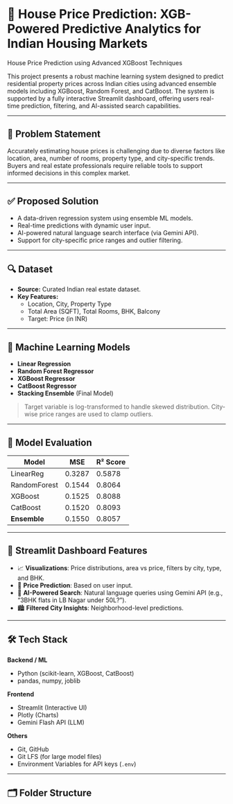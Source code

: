 # 🏡 House Price Prediction: XGB-Powered Predictive Analytics for Indian Housing Markets
House Price Prediction using Advanced XGBoost Techniques 


This project presents a robust machine learning system designed to predict residential property prices across Indian cities using advanced ensemble models including XGBoost, Random Forest, and CatBoost. The system is supported by a fully interactive Streamlit dashboard, offering users real-time prediction, filtering, and AI-assisted search capabilities.

---

## 📌 Problem Statement

Accurately estimating house prices is challenging due to diverse factors like location, area, number of rooms, property type, and city-specific trends. Buyers and real estate professionals require reliable tools to support informed decisions in this complex market.

---

## ✅ Proposed Solution

- A data-driven regression system using ensemble ML models.
- Real-time predictions with dynamic user input.
- AI-powered natural language search interface (via Gemini API).
- Support for city-specific price ranges and outlier filtering.

---

## 🔍 Dataset

- **Source:** Curated Indian real estate dataset.
- **Key Features:**
  - Location, City, Property Type
  - Total Area (SQFT), Total Rooms, BHK, Balcony
  - Target: Price (in INR)

---

## 🧠 Machine Learning Models

- **Linear Regression**
- **Random Forest Regressor**
- **XGBoost Regressor**
- **CatBoost Regressor**
- **Stacking Ensemble** (Final Model)

> Target variable is log-transformed to handle skewed distribution. City-wise price ranges are used to clamp outliers.

---

## 🧪 Model Evaluation

| Model        | MSE       | R² Score |
|--------------|-----------|----------|
| LinearReg    | 0.3287    | 0.5878   |
| RandomForest | 0.1544    | 0.8064   |
| XGBoost      | 0.1525    | 0.8088   |
| CatBoost     | 0.1520    | 0.8093   |
| **Ensemble** | 0.1550    | 0.8057   |

---

## 🚀 Streamlit Dashboard Features

- 📈 **Visualizations**: Price distributions, area vs price, filters by city, type, and BHK.
- 🔮 **Price Prediction**: Based on user input.
- 🤖 **AI-Powered Search**: Natural language queries using Gemini API (e.g., “3BHK flats in LB Nagar under 50L?”).
- 🏙️ **Filtered City Insights**: Neighborhood-level predictions.

---

## 🛠️ Tech Stack

**Backend / ML**
- Python (scikit-learn, XGBoost, CatBoost)
- pandas, numpy, joblib

**Frontend**
- Streamlit (Interactive UI)
- Plotly (Charts)
- Gemini Flash API (LLM)

**Others**
- Git, GitHub
- Git LFS (for large model files)
- Environment Variables for API keys (`.env`)

---

## 🗂️ Folder Structure